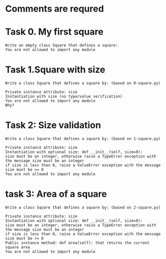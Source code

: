 # Comments are requred

# Task 0. My first square
	Write an empty class Square that defines a square:
	You are not allowed to import any module
# Task 1.Square with size
    Write a class Square that defines a square by: (based on 0-square.py)

    Private instance attribute: size
    Instantiation with size (no type/value verification)
    You are not allowed to import any module
    Why?
# Task 2: Size validation
    Write a class Square that defines a square by: (based on 1-square.py)

    Private instance attribute: size
    Instantiation with optional size: def __init__(self, size=0):
    size must be an integer, otherwise raise a TypeError exception with the message size must be an integer
    if size is less than 0, raise a ValueError exception with the message size must be >= 0
    You are not allowed to import any module
# task 3: Area of a square
    Write a class Square that defines a square by: (based on 2-square.py)

    Private instance attribute: size
    Instantiation with optional size: def __init__(self, size=0):
    size must be an integer, otherwise raise a TypeError exception with the message size must be an integer
    if size is less than 0, raise a ValueError exception with the message size must be >= 0
    Public instance method: def area(self): that returns the current square area
    You are not allowed to import any module